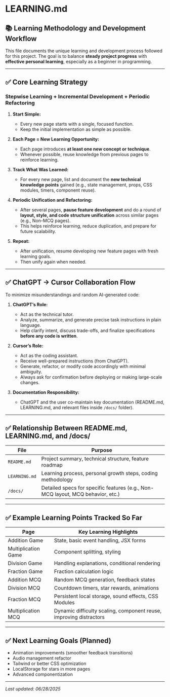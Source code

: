 
# LEARNING.md

## 📚 Learning Methodology and Development Workflow

This file documents the unique learning and development process followed for this project. The goal is to balance **steady project progress** with **effective personal learning**, especially as a beginner in programming.

---

## ✅ Core Learning Strategy

### Stepwise Learning + Incremental Development + Periodic Refactoring

1. **Start Simple:**
   - Every new page starts with a single, focused function.
   - Keep the initial implementation as simple as possible.

2. **Each Page = New Learning Opportunity:**
   - Each page introduces **at least one new concept or technique**.
   - Whenever possible, reuse knowledge from previous pages to reinforce learning.

3. **Track What Was Learned:**
   - For every new page, list and document the **new technical knowledge points** gained (e.g., state management, props, CSS modules, timers, component reuse).

4. **Periodic Unification and Refactoring:**
   - After several pages, **pause feature development** and do a round of **layout, style, and code structure unification** across similar pages (e.g., Non-MCQ pages).
   - This helps reinforce learning, reduce duplication, and prepare for future scalability.

5. **Repeat:**
   - After unification, resume developing new feature pages with fresh learning goals.
   - Then unify again when needed.

---

## ✅ ChatGPT → Cursor Collaboration Flow

To minimize misunderstandings and random AI-generated code:

1. **ChatGPT’s Role:**
   - Act as the technical tutor.
   - Analyze, summarize, and generate precise task instructions in plain language.
   - Help clarify intent, discuss trade-offs, and finalize specifications **before any code is written**.

2. **Cursor’s Role:**
   - Act as the coding assistant.
   - Receive well-prepared instructions (from ChatGPT).
   - Generate, refactor, or modify code accordingly with minimal ambiguity.
   - Always ask for confirmation before deploying or making large-scale changes.

3. **Documentation Responsibility:**
   - ChatGPT and the user co-maintain key documentation (README.md, LEARNING.md, and relevant files inside `/docs/` folder).

---

## ✅ Relationship Between README.md, LEARNING.md, and /docs/

| File                 | Purpose                                               |
|----------------------|-------------------------------------------------------|
| `README.md`          | Project summary, technical structure, feature roadmap |
| `LEARNING.md`        | Learning process, personal growth steps, coding methodology |
| `/docs/`             | Detailed specs for specific features (e.g., Non-MCQ layout, MCQ behavior, etc.) |

---

## ✅ Example Learning Points Tracked So Far

| Page                   | Key Learning Highlights                  |
|------------------------|-----------------------------------------|
| Addition Game          | State, basic event handling, JSX forms  |
| Multiplication Game    | Component splitting, styling           |
| Division Game          | Handling explanations, conditional rendering |
| Fraction Game          | Fraction calculation logic             |
| Addition MCQ           | Random MCQ generation, feedback states |
| Division MCQ           | Countdown timers, star rewards, animations |
| Fraction MCQ           | Persistent local storage, sound effects, CSS Modules |
| Multiplication MCQ     | Dynamic difficulty scaling, component reuse, improving distractors |

---

## ✅ Next Learning Goals (Planned)

- Animation improvements (smoother feedback transitions)
- Audio management refactor
- Tailwind or better CSS optimization
- LocalStorage for stars in more pages
- Advanced componentization

---

_Last updated: 06/28/2025_

